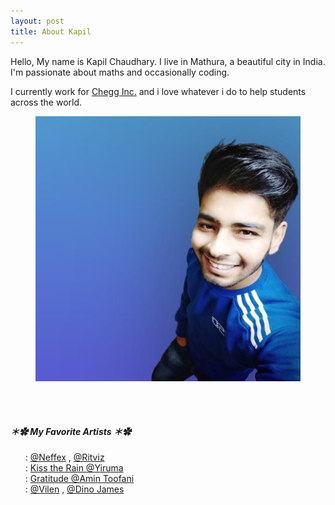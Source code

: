```yaml
---
layout: post
title: About Kapil
---
```



Hello, My name is Kapil Chaudhary. I live in Mathura, a beautiful city in India. I'm passionate about maths and occasionally coding.

I currently work for <a href="https://en.m.wikipedia.org/wiki/Chegg" target="_blank">Chegg Inc.</a> and i love whatever i do to help students across the world.

<figure>
  <img alt="Kapil Chaudhary" src="/me.png" />
</figure>






<br><br>


##### ＊✿ **My Favorite Artists** ＊✿

          
<ul style="list-style: none;">
<li><i class="fab fa-spotify"></i> :   <a href="https://open.spotify.com/artist/3z97WMRi731dCvKklIf2X6?si=PdMImgOPQxaMKfMnqt_jvA" target="_blank">  @Neffex</a> ,  <a href="https://open.spotify.com/artist/72beYOeW2sb2yfcS4JsRvb?si=b__t86NvQIKs1lH1Zq1taQ" target="_blank"> @Ritviz</a></li>
<li> <i class="far fa-play-circle"></i> :    <a href="https://g.co/kgs/BsnZ8Y" target="_blank">  Kiss the Rain @Yiruma </a></li>
<li><i class="fas fa-guitar"></i> : <a href="https://youtu.be/c9Hb90RSmrc" target="_blank">  Gratitude @Amin Toofani</a> </li>

<li> <i class="fab fa-youtube"></i> :    <a href="https://youtube.com/channel/UCtlBn_OuFGMYV-dIDJSnQPQ" target="_blank">  @Vilen</a> , <a href="https://youtube.com/channel/UCtpDorOuxwQ1URGQ0WLIXmQ" target="_blank"> @Dino James</a> </li>
</ul>

